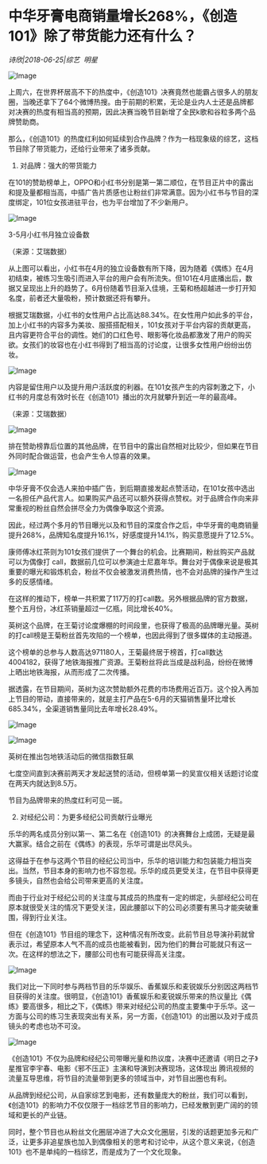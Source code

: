 # 中华牙膏电商销量增长268%，《创造101》除了带货能力还有什么？

*诗欣|2018-06-25|综艺 
                                                明星*

![Image](http://p3.pstatp.com/large/pgc-image/1529972004404a2c14c1499)

上周六，在世界杯居高不下的热度中，《创造101》决赛竟然也能霸占很多人的朋友圈，当晚还拿下了64个微博热搜。由于前期的积累，无论是业内人士还是品牌都对决赛的热度有相当高的预期，因此决赛当晚节目新增了全民k歌和谷粒多两个品牌赞助商。

那么，《创造101》的热度红利如何延续到合作品牌？作为一档现象级的综艺，这档节目除了带货能力，还给行业带来了诸多贡献。

1. 对品牌：强大的带货能力

在101的赞助榜单上，OPPO和小红书分别是第一第二顺位，在节目正片中的露出和提及量都相当高，中插广告片质感也让粉丝们非常满意。因为小红书与节目的深度绑定，101位女孩进驻平台，也为平台增加了不少新用户。

![Image](http://p3.pstatp.com/large/pgc-image/15299719247061bcefdd5fb)

3-5月小红书月独立设备数

（来源：艾瑞数据）

从上图可以看出，小红书在4月的独立设备数有所下降，因为随着《偶练》在4月初结束，被练习生吸引而进入平台的用户会有所流失。但101在4月底播出后，数据又呈现出上升的趋势了。6月份随着节目渐入佳境，王菊和杨超越进一步打开知名度，前者还大量吸粉，预计数据还将有攀升。

根据艾瑞数据，小红书的女性用户占比高达88.34%。在女性用户如此多的平台，加上小红书的内容多为美妆、服搭搭配相关，101女孩对于平台内容的贡献更高，且内容更符合平台的调性。她们的口红色号、眼影等化妆品都激发了用户的购买欲。女孩们的妆容也在小红书得到了相当高的讨论度，让很多女性用户纷纷出仿妆。

![Image](http://p9.pstatp.com/large/pgc-image/15299719248620b094f4cb4)

内容是留住用户以及提升用户活跃度的利器。在101女孩产生的内容刺激之下，小红书的月度总有效时长在《创造101》播出的次月就攀升到近一年的最高峰。

（来源：艾瑞数据）

![Image](http://p1.pstatp.com/large/pgc-image/1529971924766fd8d1d806b)

排在赞助榜靠后位置的其他品牌，在节目中的露出自然相对比较少，但如果在节目外同时配合做运营，也会产生令人惊喜的效果。

![Image](http://p1.pstatp.com/large/pgc-image/1529971924735c927e49c9c)

中华牙膏不仅会选人来拍中插广告，到后期直接发起点赞活动，在101女孩中选出一名担任产品代言人。如果购买产品还可以额外获得点赞权。对于品牌合作向来非常重视的粉丝自然会拼尽全力为偶像争取这个资源。

因此，经过两个多月的节目曝光以及和节目的深度合作之后，中华牙膏的电商销量提升268%，品牌知名度提升16.1%，好感度提升14.1%，购买意愿提升了12.5%。

康师傅冰红茶则为101女孩们提供了一个舞台的机会。比赛期间，粉丝购买产品就可以为偶像打 call，数据前几位可以参演迪士尼嘉年华。舞台对于偶像来说是极其重要的曝光和锻炼机会，粉丝不仅会被激发消费热情，也不会对品牌的操作产生过多的反感情绪。

在这样的推动下，榜单一共积累了117万的打call数。另外根据品牌的官方数据，整个五月份，冰红茶销量超过一亿瓶，同比增长40%。

英树这个品牌，在王菊讨论度爆棚的时间段里，也获得了极高的品牌曝光量。英树的打call榜是王菊粉丝首先攻陷的一个榜单，也因此得到了很多媒体的主动报道。

这个榜单的总参与人数高达971180人，王菊最终居于榜首，打call数达4004182，获得了地铁海报推广资源。王菊粉丝将此当成是战利品，纷纷在微博上晒出地铁海报，从而形成了二次传播。

据透露，在节目期间，英树为这次赞助额外花费的市场费用近百万。这个投入再加上节目的带动，直接带来的，就是主打产品在5-6月的天猫销售量环比增长685.34%，全渠道销售量同比去年增长28.49%。

![Image](http://p3.pstatp.com/large/pgc-image/15299719248974ca65a3742)

![Image](http://p3.pstatp.com/large/pgc-image/15299719246988c5745bbf7)

英树在推出包地铁活动后的微信指数狂飙

七度空间直到决赛前两天才发起送赞的活动，但榜单第一的吴宣仪相关话题讨论度在两天内就达到8.5万。

节目为品牌带来的热度红利可见一斑。

2. 对经纪公司：为更多经纪公司贡献行业曝光

乐华的两名成员分别以第一、第二名在《创造101》的决赛舞台上成团，无疑是最大赢家。结合之前在《偶练》的表现，乐华可谓是出尽风头。

这得益于在参与这两个节目的经纪公司当中，乐华的培训能力和包装能力相当突出。当然，节目本身的影响力也不容忽视。乐华的成员更受关注，在节目中获得更多镜头，自然也会给公司带来更高的关注度。

而由于行业对于经纪公司的关注度与其成员的热度有一定的绑定，头部经纪公司在原本就很受关注的情况下更受关注，因此腰部以下的公司必须要有黑马才能突破重围，得到行业关注。

但在《创造101》节目组的理念下，这种情况有所改变。此前节目总导演孙莉就曾表示过，希望原本人气不高的成员也能被看到，因为他们的舞台可能就只有这一次。在这样的想法之下，腰部公司也有可能获得高关注度。

![Image](http://p1.pstatp.com/large/pgc-image/1529971924726e703c73fd6)

我们对比一下同时参与两档节目的乐华娱乐、香蕉娱乐和麦锐娱乐分别因这两档节目获得的关注度。很明显，《创造101》香蕉娱乐和麦锐娱乐带来的热议量比《偶练》要高很多，相比之下，《偶练》带来对经纪公司的热度主要集中于乐华。这一方面与公司的练习生表现突出有关系，另一方面，《创造101》的出圈以及对于成员镜头的考虑也功不可没。

![Image](http://p3.pstatp.com/large/pgc-image/1529971924754803923fba7)

《创造101》不仅为品牌和经纪公司带曝光量和热议度，决赛中还邀请《明日之子》星推官李宇春、电影《邪不压正》主演和导演到决赛现场，这体现出 腾讯视频的流量互导思维，将节目的流量带到更多的领域当中，对节目出圈也有利。

从品牌到经纪公司，从自家综艺到电影，还有数量庞大的粉丝，我们可以看到，《创造101》的影响力不仅仅限于一档综艺节目的影响力，已经发散到更广阔的的领域和更长的产业链。

同时，整个节目也从粉丝文化圈层冲进了大众文化圈层，引发的话题更加多元和广泛，让更多非追星族也加入到偶像相关的思考和讨论中，从这个意义来说，《创造101》也不是单纯的一档综艺，而是成为了一个文化现象。

